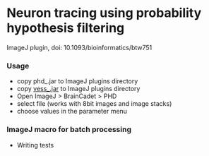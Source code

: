 # Neuron tracing using probability hypothesis filtering #

ImageJ plugin, doi: 10.1093/bioinformatics/btw751

### Usage ###

* copy phd_.jar to ImageJ plugins directory
* copy [vess_.jar](https://bitbucket.org/miroslavradojevic/vess) to ImageJ plugins directory
* Open ImageJ > BrainCadet > PHD
* select file (works with 8bit images and image stacks)
* choose values in the parameter menu

### ImageJ macro for batch processing ###

* Writing tests